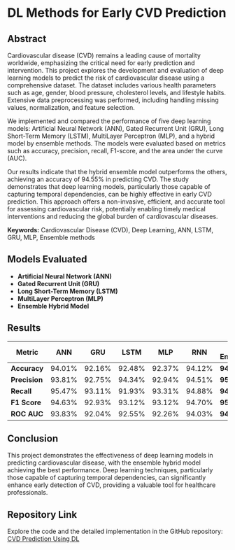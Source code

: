 # DL Methods for Early CVD Prediction

## Abstract
Cardiovascular disease (CVD) remains a leading cause of mortality worldwide, emphasizing the critical need for early prediction and intervention. This project explores the development and evaluation of deep learning models to predict the risk of cardiovascular disease using a comprehensive dataset. The dataset includes various health parameters such as age, gender, blood pressure, cholesterol levels, and lifestyle habits. Extensive data preprocessing was performed, including handling missing values, normalization, and feature selection. 

We implemented and compared the performance of five deep learning models: Artificial Neural Network (ANN), Gated Recurrent Unit (GRU), Long Short-Term Memory (LSTM), MultiLayer Perceptron (MLP), and a hybrid model by ensemble methods. The models were evaluated based on metrics such as accuracy, precision, recall, F1-score, and the area under the curve (AUC). 

Our results indicate that the hybrid ensemble model outperforms the others, achieving an accuracy of 94.55% in predicting CVD. The study demonstrates that deep learning models, particularly those capable of capturing temporal dependencies, can be highly effective in early CVD prediction. This approach offers a non-invasive, efficient, and accurate tool for assessing cardiovascular risk, potentially enabling timely medical interventions and reducing the global burden of cardiovascular diseases.

**Keywords:** Cardiovascular Disease (CVD), Deep Learning, ANN, LSTM, GRU, MLP, Ensemble methods

## Models Evaluated
- **Artificial Neural Network (ANN)**
- **Gated Recurrent Unit (GRU)**
- **Long Short-Term Memory (LSTM)**
- **MultiLayer Perceptron (MLP)**
- **Ensemble Hybrid Model**

## Results
| Metric       | ANN    | GRU    | LSTM   | MLP    | RNN    | Final Ensemble |
|--------------|--------|--------|--------|--------|--------|----------------|
| **Accuracy** | 94.01% | 92.16% | 92.48% | 92.37% | 94.12% | **94.55%**     |
| **Precision**| 93.81% | 92.75% | 94.34% | 92.94% | 94.51% | **95.26%**     |
| **Recall**   | 95.47% | 93.11% | 91.93% | 93.31% | 94.88% | **94.88%**     |
| **F1 Score** | 94.63% | 92.93% | 93.12% | 93.12% | 94.70% | **95.07%**     |
| **ROC AUC**  | 93.83% | 92.04% | 92.55% | 92.26% | 94.03% | **94.51%**     |

## Conclusion
This project demonstrates the effectiveness of deep learning models in predicting cardiovascular disease, with the ensemble hybrid model achieving the best performance. Deep learning techniques, particularly those capable of capturing temporal dependencies, can significantly enhance early detection of CVD, providing a valuable tool for healthcare professionals.

## Repository Link
Explore the code and the detailed implementation in the GitHub repository: [CVD Prediction Using DL](https://github.com/metarex21/CVD-prediction-using-DL)
